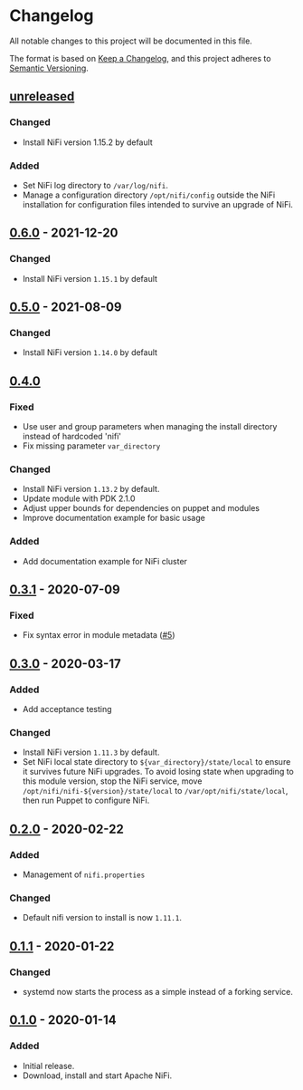 # Changelog

All notable changes to this project will be documented in this file.

The format is based on [Keep a Changelog](https://keepachangelog.com/en/1.0.0/),
and this project adheres to [Semantic Versioning](https://semver.org/spec/v2.0.0.html).

## [unreleased]

### Changed

- Install NiFi version 1.15.2 by default

### Added

- Set NiFi log directory to `/var/log/nifi`.
- Manage a configuration directory `/opt/nifi/config` outside the NiFi
  installation for configuration files intended to survive an upgrade of NiFi.

## [0.6.0] - 2021-12-20

### Changed

- Install NiFi version `1.15.1` by default

## [0.5.0] - 2021-08-09

### Changed

- Install NiFi version `1.14.0` by default

## [0.4.0]

### Fixed

- Use user and group parameters when managing the install directory instead of hardcoded 'nifi'
- Fix missing parameter `var_directory`

### Changed

- Install NiFi version `1.13.2` by default.
- Update module with PDK 2.1.0
- Adjust upper bounds for dependencies on puppet and modules
- Improve documentation example for basic usage

### Added

- Add documentation example for NiFi cluster

## [0.3.1] - 2020-07-09

### Fixed

- Fix syntax error in module metadata ([#5])

## [0.3.0] - 2020-03-17

### Added

- Add acceptance testing

### Changed

- Install NiFi version `1.11.3` by default.
- Set NiFi local state directory to `${var_directory}/state/local` to
  ensure it survives future NiFi upgrades. To avoid losing state when
  upgrading to this module version, stop the NiFi service, move
  `/opt/nifi/nifi-${version}/state/local` to
  `/var/opt/nifi/state/local`, then run Puppet to configure NiFi.

## [0.2.0] - 2020-02-22

### Added

- Management of `nifi.properties`

### Changed

- Default nifi version to install is now `1.11.1`.

## [0.1.1] - 2020-01-22

### Changed

- systemd now starts the process as a simple instead of a forking
  service.

## [0.1.0] - 2020-01-14

### Added

- Initial release.
- Download, install and start Apache NiFi.

[unreleased]: https://github.com/ssm/ssm-nifi/compare/0.6.0...main
[0.6.0]: https://github.com/ssm/ssm-nifi/releases/tag/0.6.0
[0.5.0]: https://github.com/ssm/ssm-nifi/releases/tag/0.5.0
[0.4.0]: https://github.com/ssm/ssm-nifi/releases/tag/0.4.0
[0.3.1]: https://github.com/ssm/ssm-nifi/releases/tag/0.3.1
[0.3.0]: https://github.com/ssm/ssm-nifi/releases/tag/0.3.0
[0.2.0]: https://github.com/ssm/ssm-nifi/releases/tag/0.2.0
[0.1.1]: https://github.com/ssm/ssm-nifi/releases/tag/0.1.1
[0.1.0]: https://github.com/ssm/ssm-nifi/releases/tag/0.1.0

[#5]: https://github.com/ssm/ssm-nifi/pull/5
